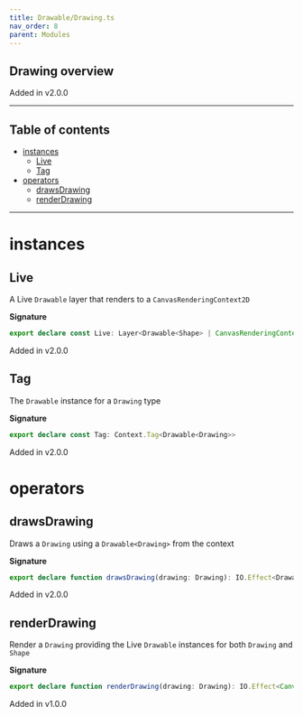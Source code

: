 ```yaml
---
title: Drawable/Drawing.ts
nav_order: 8
parent: Modules
---
```


## Drawing overview

Added in v2.0.0

---

<h2 class="text-delta">Table of contents</h2>

- [instances](#instances)
  - [Live](#live)
  - [Tag](#tag)
- [operators](#operators)
  - [drawsDrawing](#drawsdrawing)
  - [renderDrawing](#renderdrawing)

---

# instances

## Live

A Live `Drawable` layer that renders to a `CanvasRenderingContext2D`

**Signature**

```ts
export declare const Live: Layer<Drawable<Shape> | CanvasRenderingContext2D, never, Drawable<Drawing>>
```

Added in v2.0.0

## Tag

The `Drawable` instance for a `Drawing` type

**Signature**

```ts
export declare const Tag: Context.Tag<Drawable<Drawing>>
```

Added in v2.0.0

# operators

## drawsDrawing

Draws a `Drawing` using a `Drawable<Drawing>`
from the context

**Signature**

```ts
export declare function drawsDrawing(drawing: Drawing): IO.Effect<Drawable<Drawing>, never, void>
```

Added in v2.0.0

## renderDrawing

Render a `Drawing` providing the Live `Drawable`
instances for both `Drawing` and `Shape`

**Signature**

```ts
export declare function renderDrawing(drawing: Drawing): IO.Effect<CanvasRenderingContext2D, never, void>
```

Added in v1.0.0
